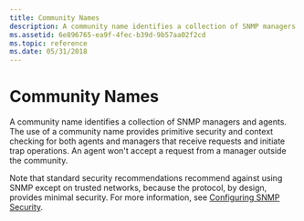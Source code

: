 ```yaml
---
title: Community Names
description: A community name identifies a collection of SNMP managers and agents.
ms.assetid: 6e896765-ea9f-4fec-b39d-9b57aa02f2cd
ms.topic: reference
ms.date: 05/31/2018
---
```


# Community Names

A community name identifies a collection of SNMP managers and agents. The use of a community name provides primitive security and context checking for both agents and managers that receive requests and initiate trap operations. An agent won't accept a request from a manager outside the community.

Note that standard security recommendations recommend against using SNMP except on trusted networks, because the protocol, by design, provides minimal security. For more information, see [Configuring SNMP Security](configuring-snmp-security.md).

 

 




